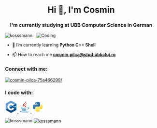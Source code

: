 <h1 align="center">Hi 👋, I'm Cosmin</h1>
<h3 align="center">I'm currently studying at UBB Computer Science in German</h3>
<img align="right" alt="Coding" width="400" src="https://cdn.dribbble.com/users/1162077/screenshots/3848914/programmer.gif">

<p align="left"> <img src="https://komarev.com/ghpvc/?username=kosssmann&label=Profile%20views&color=5f04e7&style=flat-square" alt="kosssmann" /> </p>

- 🌱 I’m currently learning **Python C++ Shell**

- 📫 How to reach me **cosmin.pilca@stud.ubbcluj.ro**

<h3 align="left">Connect with me:</h3>
<p align="left">
<a href="https://linkedin.com/in/cosmin-pilca-75a466299/" target="blank"><img align="center" src="https://raw.githubusercontent.com/rahuldkjain/github-profile-readme-generator/master/src/images/icons/Social/linked-in-alt.svg" alt="cosmin-pilca-75a466299/" height="30" width="40" /></a>
</p>

<h3 align="left">I code with: </h3>
<p align="left"> <a href="https://www.w3schools.com/cpp/" target="_blank" rel="noreferrer"> <img src="https://raw.githubusercontent.com/devicons/devicon/master/icons/cplusplus/cplusplus-original.svg" alt="cplusplus" width="40" height="40"/> </a> <a href="https://www.java.com" target="_blank" rel="noreferrer"> <img src="https://raw.githubusercontent.com/devicons/devicon/master/icons/java/java-original.svg" alt="java" width="40" height="40"/> </a> <a href="https://www.python.org" target="_blank" rel="noreferrer"> <img src="https://raw.githubusercontent.com/devicons/devicon/master/icons/python/python-original.svg" alt="python" width="40" height="40"/> </a> </p>

<p><img align="left" src="https://github-readme-stats.vercel.app/api/top-langs?username=CosminPilca&show_icons=true&locale=en&layout=compact" alt="kosssmann" /></p>

<p>&nbsp;<img align="center" src="https://github-readme-stats.vercel.app/api?username=CosminPilca&show_icons=true&locale=en" alt="kosssmann" /></p>
